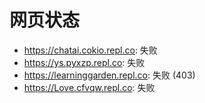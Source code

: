 # 网页状态
- https://chatai.cokio.repl.co: 失败
- https://ys.pyxzp.repl.co: 失败
- https://learninggarden.repl.co: 失败 (403)
- https://Love.cfvqw.repl.co: 失败
